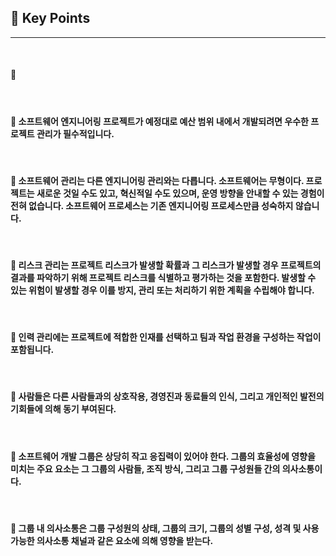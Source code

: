## 🍎 Key Points
---
<br>

#### 🔸 


<br>

#### 🔸 소프트웨어 엔지니어링 프로젝트가 예정대로 예산 범위 내에서 개발되려면 우수한 프로젝트 관리가 필수적입니다.
<br>

#### 🔸 소프트웨어 관리는 다른 엔지니어링 관리와는 다릅니다. 소프트웨어는 무형이다. 프로젝트는 새로운 것일 수도 있고, 혁신적일 수도 있으며, 운영 방향을 안내할 수 있는 경험이 전혀 없습니다. 소프트웨어 프로세스는 기존 엔지니어링 프로세스만큼 성숙하지 않습니다.
<br>

#### 🔸 리스크 관리는 프로젝트 리스크가 발생할 확률과 그 리스크가 발생할 경우 프로젝트의 결과를 파악하기 위해 프로젝트 리스크를 식별하고 평가하는 것을 포함한다. 발생할 수 있는 위험이 발생할 경우 이를 방지, 관리 또는 처리하기 위한 계획을 수립해야 합니다.
<br>

#### 🔸 인력 관리에는 프로젝트에 적합한 인재를 선택하고 팀과 작업 환경을 구성하는 작업이 포함됩니다.
<br>

#### 🔸 사람들은 다른 사람들과의 상호작용, 경영진과 동료들의 인식, 그리고 개인적인 발전의 기회들에 의해 동기 부여된다.
<br>

#### 🔸 소프트웨어 개발 그룹은 상당히 작고 응집력이 있어야 한다. 그룹의 효율성에 영향을 미치는 주요 요소는 그 그룹의 사람들, 조직 방식, 그리고 그룹 구성원들 간의 의사소통이다.
<br>

#### 🔸 그룹 내 의사소통은 그룹 구성원의 상태, 그룹의 크기, 그룹의 성별 구성, 성격 및 사용 가능한 의사소통 채널과 같은 요소에 의해 영향을 받는다.
